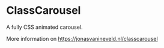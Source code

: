 # ClassCarousel
A fully CSS animated carousel. 

More information on https://jonasvanineveld.nl/classcarousel
